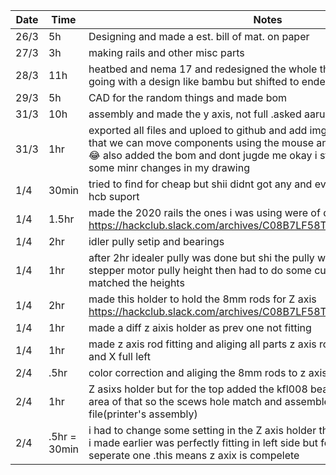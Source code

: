 | Date  | Time | Notes    |
|-------|------|---------|
| 26/3  | 5h   | Designing and made a est. bill of mat. on paper |
| 27/3  | 3h   | making rails and other misc parts |
| 28/3  | 11h   | heatbed and nema 17 and redesigned the whole thing on paper 😭i was going with a design like bambu but shifted to ender like|
| 29/3  | 5h   | CAD for the random things and made bom |
| 31/3  | 10h   | assembly and made the y axis, not full .asked aarush ,he helped me |
| 31/3|1hr|exported all files and uploed to github and add imgs 🎉 also today i leaned that we can move components using the mouse and no need to use M key 😂 also added the bom and dont jugde me okay i still use excel 😭 made some minr changes in my drawing |
|1/4|30min| tried to find for cheap but shii didnt got any and even if i got they have no hcb suport|
|1/4|1.5hr|made the 2020 rails the ones i was using were of diff dimensions https://hackclub.slack.com/archives/C08B7LF58TX/p1743497795204829 |
|1/4|2hr|idler pully setip and bearings  |
|1/4|1hr|after 2hr idealer pully was done but shi the pully wasnt alignign with the stepper motor pully height then had to do some cut here and there so it matched the heights|
|1/4|2hr|made this holder to hold the 8mm rods for Z axis https://hackclub.slack.com/archives/C08B7LF58TX/p1743524871616339 |
|1/4|1hr|made a diff z aixis holder as prev one not fitting |
|1/4|1hr|made z axis rod fitting and aliging all parts z axis rods done now some of z and X full left |
|2/4|.5hr|color correction and aliging the 8mm rods to z axis holder| 
|2/4|1hr|Z asixs holder but for the top added the kfl008 bearing to it and expanded area of that so the scews hole match and assembled that into "bot asm" file(printer's assembly)| 
|2/4|.5hr = 30min|i had to change some setting in the Z axis holder that i prev made as the one i made earlier was perfectly fitting in left side but for right i need to make a seperate one .this means z axix is compelete|

